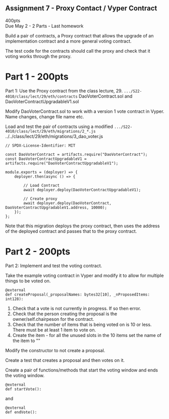 

<style>
.pagebreak { page-break-before: always; }
.half { height: 200px; }
</style>
<style>
.pagebreak { page-break-before: always; }
.half { height: 200px; }
.markdown-body {
	font-size: 12px;
}
.markdown-body td {
	font-size: 12px;
}
</style>


## Assignment 7 - Proxy Contact / Vyper Contract

400pts  <br>
Due May 2 - 2 Parts - Last homework




Build a pair of contracts, a Proxy contract that allows
the upgrade of an implementation contract and a more
general voting contract.

The test code for the contracts should call the
proxy and check that it voting works through
the proxy.




# Part 1 - 200pts

Part 1: Use the Proxy contract from the class lecture, 29.
`.../S22-4010/class/lect/29/eth/contracts`
DaoVoterContract.sol and
DaoVoterContractUpgradableV1.sol

Modify DaoVoterContract.sol to work with a version 1 vote
contract in Vyper.  Name changes, change file name etc.

Load and test the pair of contracts using a modified
`.../S22-4010/class/lect/29/eth/migrations/2_*.js` 
../../class/lect/29/eth/migrations/3_dao_voter.js

```
// SPDX-License-Identifier: MIT

const DaoVoterContract = artifacts.require("DaoVoterContract");
const DaoVoterContractUpgradableV1 = artifacts.require("DaoVoterContractUpgradableV1");

module.exports = (deployer) => {
	deployer.then(async () => {

		// Load Contract
		await deployer.deploy(DaoVoterContractUpgradableV1); 

		// Create proxy
		await deployer.deploy(DaoVoterContract, DaoVoterContractUpgradableV1.address, 10000);	
	});
};
```

Note that this migration deploys the proxy contract, then uses the address of the
deployed contract and passes that to the proxy contract.

<div class="pagebreak"></div>

# Part 2 - 200pts

Part 2: Implement and test the voting contract.


Take the example voting contract in Vyper and modify
it to allow for multiple things to be voted on.

```
@external
def createProposal(_proposalNames: bytes32[10], _nProposedItems: int128):
```

1. Check that a vote is not currently in progress.  If so then error.
1. Check that the person creating the proposal is the owner/self.chairpeson for the contract.
2. Check that the number of items that is being voted on is 10 or less.   There must be at least 1 item to vote on.
3. Create the item - for all the unused slots in the 10 items set the name of the item to ""

Modify the constructor to not create a proposal.

Create a test that creates a proposal and then votes on it.

Create a pair of functions/methods that start the voting window and ends the voting window.

```
@external
def startVote():
```

and 

```
@external
def endVote():
```


